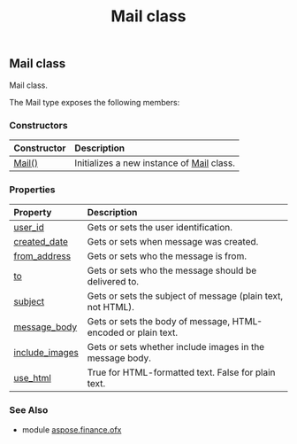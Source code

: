 ﻿---
title: Mail class
second_title: Aspose.Finance for Python via .NET API References
description: 
type: docs
weight: 640
url: /python-net/aspose.finance.ofx/mail/
is_root: false
---

## Mail class

Mail class.



The Mail type exposes the following members:

### Constructors
| Constructor | Description |
| :- | :- |
| [Mail()](/finance/python-net/aspose.finance.ofx/mail/__init__/#) | Initializes a new instance of [Mail](/finance/python-net/aspose.finance.ofx/mail) class. |


### Properties
| Property | Description |
| :- | :- |
| [user_id](/finance/python-net/aspose.finance.ofx/mail/user_id) | Gets or sets the user identification. |
| [created_date](/finance/python-net/aspose.finance.ofx/mail/created_date) | Gets or sets when message was created. |
| [from_address](/finance/python-net/aspose.finance.ofx/mail/from_address) | Gets or sets who the message is from. |
| [to](/finance/python-net/aspose.finance.ofx/mail/to) | Gets or sets who the message should be delivered to. |
| [subject](/finance/python-net/aspose.finance.ofx/mail/subject) | Gets or sets the subject of message (plain text, not HTML). |
| [message_body](/finance/python-net/aspose.finance.ofx/mail/message_body) | Gets or sets the body of message, HTML-encoded or plain text. |
| [include_images](/finance/python-net/aspose.finance.ofx/mail/include_images) | Gets or sets whether include images in the message body. |
| [use_html](/finance/python-net/aspose.finance.ofx/mail/use_html) | True for HTML-formatted text. False for plain text. |


### See Also

* module [aspose.finance.ofx](../)

